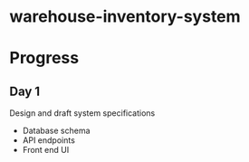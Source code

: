 # warehouse-inventory-system

# Progress
## Day 1

Design and draft system specifications
- Database schema
- API endpoints
- Front end UI